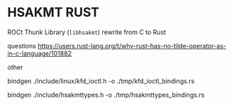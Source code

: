 # HSAKMT RUST

ROCt Thunk Library (`libhsakmt`) rewrite from C to Rust



questions
https://users.rust-lang.org/t/why-rust-has-no-tilde-operator-as-in-c-language/101882


other

bindgen ./include/linux/kfd_ioctl.h -o ./tmp/kfd_ioctl_bindings.rs

bindgen ./include/hsakmttypes.h -o ./tmp/hsakmttypes_bindings.rs